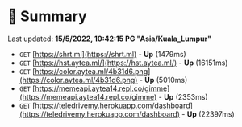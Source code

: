 # 📖 Summary
Last updated: **15/5/2022, 10:42:15 PG "Asia/Kuala_Lumpur"**

- `GET` [https://shrt.ml](https://shrt.ml) - **Up** (1479ms)
- `GET` [https://hst.aytea.ml/](https://hst.aytea.ml/) - **Up** (16151ms)
- `GET` [https://color.aytea.ml/4b31d6.png](https://color.aytea.ml/4b31d6.png) - **Up** (5010ms)
- `GET` [https://memeapi.aytea14.repl.co/gimme](https://memeapi.aytea14.repl.co/gimme) - **Up** (2353ms)
- `GET` [https://teledrivemy.herokuapp.com/dashboard](https://teledrivemy.herokuapp.com/dashboard) - **Up** (22397ms)
